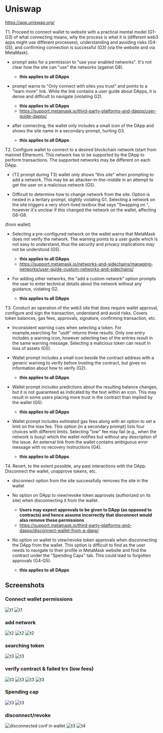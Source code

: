# Uniswap 
https://app.uniswap.org/


 T1. Proceed to connect wallet to website with a practical mental model (G1-G3) of what connecting means, why the process is what it is (different web3 apps might use different processes), understanding and avoiding risks (G4-G5), and confirming connection is successful (G3) (via the website and via MetaMask).

- prompt asks for a permission to "use your enabled networks". It's not clear how the site can "use" the networks (against G8). 
    - **this applies to all DApps**

- prompt warns to "Only connect with sites you trust" and points to a "learn more" link. While the link contains a user guide about DApps, it is dense and difficult to navigate (violating G2). 
    - **this applies to all DApps**
    - https://support.metamask.io/third-party-platforms-and-dapps/user-guide-dapps/

- after connecting, the wallet only includes a small icon of the DApp and shows the site name in a secondary prompt, hurting G3.
    - **this applies to all DApps**


T2. Configure wallet to connect to a desired blockchain network (start from mainnet Ethereum). This network has to be supported by the DApp to perform transactions. The supported networks may be different on each DApp.

- (T2 prompt during T3) wallet only shows "this site" when prompting to add a network. This may be an attacker-in-the-middle in an attempt to get the user on a malicious network (G5). 

- Difficult to determine how to change network from the site. Option is nested in a tertiary prompt, slightly violating G1. Selecting a network on the site triggers a very short-lived textbox that says "Swapping on <network>", however it's unclear if this changed the network on the wallet, affecting G6-G8.

(from wallet)
- Selecting a pre-configured network on the wallet warns that MetaMask does not verify the network. The warning points to a user guide which is not easy to understand, thus the security and privacy implications may not be understood (G5).
    - **this applies to all DApps**
    - https://support.metamask.io/networks-and-sidechains/managing-networks/user-guide-custom-networks-and-sidechains/

- For adding other networks, the "add a custom network" option prompts the user to enter technical details about the network without any guidance, violating G2. 
    - **this applies to all DApps**


T3. Conduct an operation of the web3 site that does require wallet approval, configure and sign the transaction, understand and avoid risks. Covers token balances, gas fees, approvals, signature, confirming transaction, etc.

- Inconsistent warning cues when selecting a token. For example,searching for "usdt" returns three results. Only one entry includes a warning icon, however selecting two of the entries result in the same warning message. Selecting a malicious token can result in loss of assets (G5).

- Wallet prompt includes a small icon beside the contract address with a generic warning to verify before trusting the contract, but gives no information about how to verify (G2). 
    - **this applies to all DApps**

- Wallet prompt includes predictions about the resulting balance changes, but it is not guaranteed as indicated by the text within an icon. This may result in some users placing more trust in the contract than implied by the wallet (G5).
    - **this applies to all DApps**

- Wallet prompt includes estimated gas fees along with an option to set a limit on the max fee. This option (in a secondary prompt) lists four choices with different limits. Selecting "low" fee may fail (e.g., when the network is busy) which the wallet notifies but without any description of the issue. An external link from the wallet contains ambiguous error message with no recovery instructions (G4). 
    - **this applies to all DApps**


T4. Revert, to the extent possible, any past interactions with the DApp. Disconnect the wallet, unapprove tokens, etc. 

- disconnect option from the site successfully removes the site in the wallet

- No option on DApp to view/revoke token approvals (authorized on its site) when disconnecting it from the wallet. 
    - **Users may expect approvals to be given to DApp (as opposed to contracts) and hence assume incorrectly that disconnect would also remove these permissions**
    - https://support.metamask.io/third-party-platforms-and-dapps/disconnect-wallet-from-a-dapp/

- No option on wallet to view/revoke token approvals when disconnecting the DApp from the wallet. This option is difficult to find as the user needs to navigate to their profile in MetaMask website and find the contract under the "Spending Caps" tab. This could lead to forgotten approvals (G4-G5). 
    - **this applies to all DApps**

## Screenshots
### Connect wallet permissions
![t1](image.png)
![t1](image-1.png)

### add network
![t2](image-2.png)
![t2](image-3.png)
![t2](image-14.png)

### searching token
![t3](image-4.png)
![t3](image-5.png)

### verify contract & failed trx (low fees)
![t3](image-6.png)
![t3](image-7.png)
![t3](image-8.png)
![t3](image-9.png)

### Spending cap
![t3](image-12.png)
![t3](image-13.png)

### disconnect/revoke
![disconnected conf in wallet](image-58.png)
![t3](image-10.png)
![t4](image-11.png)
